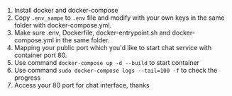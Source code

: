 1. Install docker and docker-compose
2. Copy `.env_sampe` to `.env` file and modify with your own keys in the same folder with docker-compose.yml.
3. Make sure .env, Dockerfile, docker-entrypoint.sh and docker-compose.yml in the same folder.
4. Mapping your public port which you'd like to start chat service with container port 80.
5. Use command `docker-compose up -d --build` to start container
6. Use command `sudo docker-compose logs --tail=100 -f` to check the progress
7. Access your 80 port for chat interface, thanks
